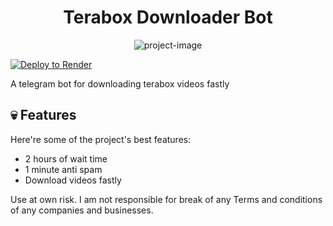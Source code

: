 <h1 align="center" id="title">Terabox Downloader Bot</h1>

<p align="center"><img src="https://socialify.git.ci/MaviMods/terabox-bot/image?description=1&font=KoHo&forks=1&issues=1&language=1&name=1&owner=1&pattern=Circuit%20Board&pulls=1&stargazers=1&theme=Dark" alt="project-image"></p>
<a href="https://render.com/deploy?repo=https://github.com/MaviMods/terabox-bot">
  <img src="https://render.com/images/deploy-to-render-button.svg" alt="Deploy to Render">
</a>

<p id="description">A telegram bot for downloading terabox videos fastly</p>

<h2>💀 Features</h2>

Here're some of the project's best features:

- 2 hours of wait time
- 1 minute anti spam
- Download videos fastly

Use at own risk. I am not responsible for break of any Terms and conditions of any companies and businesses.

